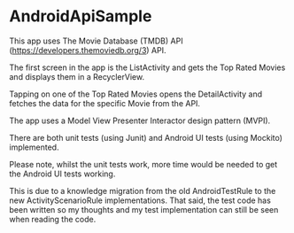 # AndroidApiSample

This app uses The Movie Database (TMDB) API (https://developers.themoviedb.org/3) API.

The first screen in the app is the ListActivity and gets the Top Rated Movies and displays them in a RecyclerView.

Tapping on one of the Top Rated Movies opens the DetailActivity and fetches the data for the specific Movie from the API.

The app uses a Model View Presenter Interactor design pattern (MVPI).

There are both unit tests (using Junit) and Android UI tests (using Mockito) implemented.

Please note, whilst the unit tests work, more time would be needed to get the Android UI tests working.

This is due to a knowledge migration from the old AndroidTestRule to the new ActivityScenarioRule implementations. That said, the test code has been written so my thoughts and my test implementation can still be seen when reading the code.
